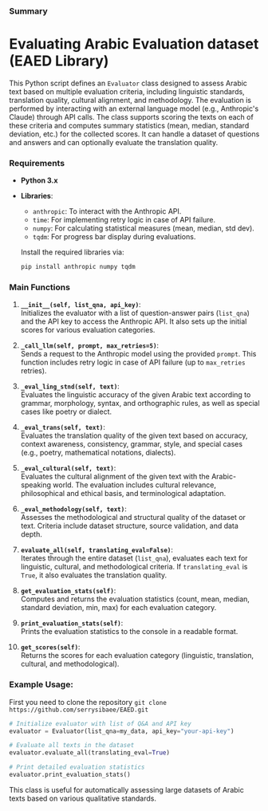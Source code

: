 ### Summary
# Evaluating Arabic Evaluation dataset (EAED Library)
This Python script defines an `Evaluator` class designed to assess Arabic text based on multiple evaluation criteria, including linguistic standards, translation quality, cultural alignment, and methodology. The evaluation is performed by interacting with an external language model (e.g., Anthropic's Claude) through API calls. The class supports scoring the texts on each of these criteria and computes summary statistics (mean, median, standard deviation, etc.) for the collected scores. It can handle a dataset of questions and answers and can optionally evaluate the translation quality.

### Requirements
- **Python 3.x**
- **Libraries**:
  - `anthropic`: To interact with the Anthropic API.
  - `time`: For implementing retry logic in case of API failure.
  - `numpy`: For calculating statistical measures (mean, median, std dev).
  - `tqdm`: For progress bar display during evaluations.
  
  Install the required libraries via:
  ```bash
  pip install anthropic numpy tqdm
  ```

### Main Functions

1. **`__init__(self, list_qna, api_key)`**:  
   Initializes the evaluator with a list of question-answer pairs (`list_qna`) and the API key to access the Anthropic API. It also sets up the initial scores for various evaluation categories.

2. **`_call_llm(self, prompt, max_retries=5)`**:  
   Sends a request to the Anthropic model using the provided `prompt`. This function includes retry logic in case of API failure (up to `max_retries` retries).

3. **`_eval_ling_stnd(self, text)`**:  
   Evaluates the linguistic accuracy of the given Arabic text according to grammar, morphology, syntax, and orthographic rules, as well as special cases like poetry or dialect.

4. **`_eval_trans(self, text)`**:  
   Evaluates the translation quality of the given text based on accuracy, context awareness, consistency, grammar, style, and special cases (e.g., poetry, mathematical notations, dialects).

5. **`_eval_cultural(self, text)`**:  
   Evaluates the cultural alignment of the given text with the Arabic-speaking world. The evaluation includes cultural relevance, philosophical and ethical basis, and terminological adaptation.

6. **`_eval_methodology(self, text)`**:  
   Assesses the methodological and structural quality of the dataset or text. Criteria include dataset structure, source validation, and data depth.

7. **`evaluate_all(self, translating_eval=False)`**:  
   Iterates through the entire dataset (`list_qna`), evaluates each text for linguistic, cultural, and methodological criteria. If `translating_eval` is `True`, it also evaluates the translation quality.

8. **`get_evaluation_stats(self)`**:  
   Computes and returns the evaluation statistics (count, mean, median, standard deviation, min, max) for each evaluation category.

9. **`print_evaluation_stats(self)`**:  
   Prints the evaluation statistics to the console in a readable format.

10. **`get_scores(self)`**:  
    Returns the scores for each evaluation category (linguistic, translation, cultural, and methodological).

### Example Usage:
First you need to clone the repository
```git clone https://github.com/serrysibaee/EAED.git ```
```python
# Initialize evaluator with list of Q&A and API key
evaluator = Evaluator(list_qna=my_data, api_key="your-api-key")

# Evaluate all texts in the dataset
evaluator.evaluate_all(translating_eval=True)

# Print detailed evaluation statistics
evaluator.print_evaluation_stats()
```

This class is useful for automatically assessing large datasets of Arabic texts based on various qualitative standards.